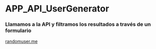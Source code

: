 # APP_API_UserGenerator

### Llamamos a la API y filtramos los resultados a través de un formulario

[randomuser.me](https://randomuser.me)